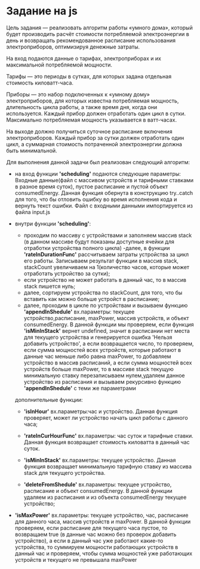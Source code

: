 # Задание на js

Цель задания — реализовать алгоритм работы «умного дома», который будет производить расчёт стоимости потребляемой электроэнергии в день и возвращать рекомендованное расписание использования электроприборов, оптимизируя денежные затраты.

На вход подаются данные о тарифах, электроприборах и их максимальной потребляемой мощности.

Тарифы — это периоды в сутках, для которых задана отдельная стоимость киловатт-часа.

Приборы — это набор подключенных к «умному дому» электроприборов, для которых известна потребляемая мощность, длительность цикла работы, а также время дня, когда они используется. Каждый прибор должен отработать один цикл в сутки. Максимально потребляемая мощность указывается в ватт-часах.

На выходе должно получиться суточное расписание включения электроприборов. Каждый прибор за сутки должен отработать один цикл, а суммарная стоимость потраченной электроэнергии должна быть минимальной.

Для выполнения данной задачи был реализован следующий алгоритм:

- на вход функции **'scheduling'** подаются следующие параметры: Входные данные(файл с массивом устройств и тарифными ставками в разное время суток), пустое расписание и пустой объект consumedEnergy. Данная функция обернута в конструкцию try..catch для того, что бы отловить ошибку во время исполнения кода и вернуть текст ошибки. Файл с входными данными импортируется из файла input.js

- внутри функции **'scheduling'**:

  - проходим по массиву с устройствами и заполняем массив stack (в данном массиве будут показаны доступные ячейки для отработки устройства полного цикла) 
  -далее, в функции **'rateInDurationFunc'** рассчитываем затраты устройства за цикл его работы. Записываем результат функции в массив stack, stackCount увеличиваем на 1(количество часов, которые может отработать устройство за сутки);
  - если устройство не может работать в данный час, то в массив stack пишется нуль;
  - далее, сортируем устройства по stackCount, для того, что бы вставить как можно больше устройст в расписание;
  - далее, проходим в цикле по устройствам и вызываем функцию **'appendInShedule'** вх.параметры: текущее устройство,расписание, maxPower, массив устройств, и объект consumedEnergy. В данной функции мы проверяем, если функция **'isMinInStack'** вернет undefined, значит в расписании нет места для текущего устройства и генерируется ошибка 'Нельзя добавить устройство', а если возвращается число, то проверяем, если сумма мощностей всех устройств, которые работают в данные час меньше либо равна maxPower, то добавляем устройство в массив расписаний, а если сумма мощностей всех устройств больше maxPower, то в массиве stack текущую минимальную ставку перезаписываем нулем,удаляем данное устройство из расписания и вызываем рекурсивно функцию **'appendInShedule'** с теми же параметрами
  
  
  дополнительные функции:
  
  - **'isInHour'** вх.параметры:час и устройство. Данная функция проверяет, может ли устройство начать цикл работы с данного часа;
  
  - **'rateInCurHourFunc'** вх.параметры: час суток и тарифные ставки. Данная функция возвращает стоимость киловатта в данный час суток.
  
  - **'isMinInStack'** вх.параметры: текущее устройство. Данная функция возвращает минимальную тарифную ставку из массива stack для текущего устройства.
  
  - **'deleteFromShedule'** вх.параметры: текущее устройство, расписание и объект consumedEnergy. В данной функции удаляем из расписания и из  объекта consumedEnergy текущее устройство;
  
- **'isMaxPower'** вх.параметры: текущее устройство, час, расписание для данного часа, массив устройств и maxPower. В данной функции проверяем, если расписание для текущего часа пустое, то возвращаем true (в данные час можно без проверок добавить устройство), а если в данный час уже работают какие-то устройства, то суммируем мощности работающих устройств в данный час и проверяем, чтобы сумма мощностей уже работающих устройств и текущего не превышала maxPower
  
